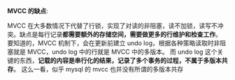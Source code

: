 **MVCC 的缺点**:

MVCC 在大多数情况下代替了行锁，实现了对读的非阻塞，读不加锁，读写不冲突。缺点是每行记录**都需要额外的存储空间，需要做更多的行维护和检查工作**。 要知道的，MVCC 机制下，会在更新前建立 undo log，根据各种策略读取时非阻塞就是 MVCC，undo log 中的行就是 MVCC 中的多版本。 而 undo log 这个关键的东西，**记载的内容是串行化的结果，记录了多个事务的过程，不属于多版本共存**。 这么一看，似乎 mysql 的 mvcc 也并没有所谓的多版本共存
